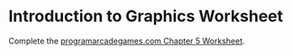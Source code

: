 # Introduction to Graphics Worksheet

Complete the [programarcadegames.com Chapter 5 Worksheet](http://programarcadegames.com/worksheets/show_file.php?file=worksheet_05.php&lang=en).